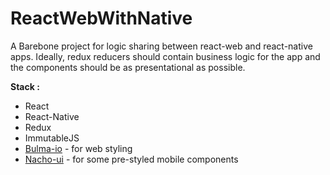 # ReactWebWithNative
A Barebone project for logic sharing between react-web and react-native apps.
Ideally, redux reducers should contain business logic for the app and the components should be as presentational as possible.

**Stack :**
* React
* React-Native
* Redux
* ImmutableJS
* [Bulma-io](http://bulma.io/) - for web styling
* [Nacho-ui](https://avocode.com/nachos-ui/docs/#!/Showcase/Introduction) - for some pre-styled mobile components